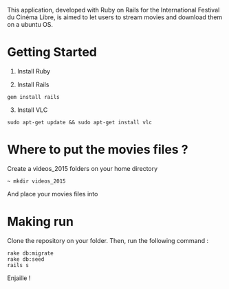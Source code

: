 This application, developed with Ruby on Rails for the International Festival du Cinéma Libre, is aimed to let users to stream movies and download them on a ubuntu OS.

# Getting Started

1. Install Ruby

2. Install Rails
```
gem install rails
```
3. Install VLC
```
sudo apt-get update && sudo apt-get install vlc
```

# Where to put the movies files ?

Create a videos_2015 folders on your home directory
```
~ mkdir videos_2015
```
And place your movies files into

# Making run

Clone the repository on your folder. Then, run the following command :
```
rake db:migrate
rake db:seed
rails s
```

Enjaille !